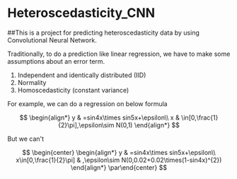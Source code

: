 # Heteroscedasticity_CNN
##This is a project for predicting heteroscedasticity data by using Convolutional Neural Network.

Traditionally, to do a prediction like linear regression, we have to make some assumptions about an error term.
1. Independent and identically distributed (IID)
2. Normality
3. Homoscedasticity (constant variance)

For example, we can do a regression on below formula

$$
\begin{align*}
y & =sin4x\times sin5x+\epsilon\\
x & \in[0,\frac{1}{2}\pi],\epsilon\sim N(0,1)
\end{align*}
$$


But we can't 

$$
\begin{center}
\begin{align*}
y & =sin4x\times sin5x+\epsilon\\
x\in[0,\frac{1}{2}\pi] & ,\epsilon\sim N(0,0.02+0.02\times(1-sin4x)^{2})
\end{align*}
\par\end{center}
$$
